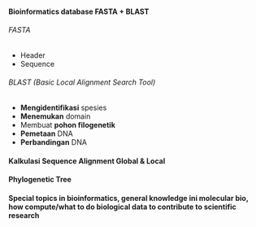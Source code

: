 #### Bioinformatics database FASTA + BLAST

###### FASTA
- Header 
- Sequence
###### BLAST (Basic Local Alignment Search Tool)
- **Mengidentifikasi** spesies
- **Menemukan** domain
- Membuat **pohon filogenetik**
- **Pemetaan** DNA
- **Perbandingan** DNA


#### Kalkulasi Sequence Alignment Global & Local
#### Phylogenetic Tree
#### Special topics in bioinformatics, general knowledge ini molecular bio, how compute/what to do biological data to contribute to scientific research